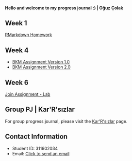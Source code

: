 #### Hello and welcome to my progress journal :) | Oğuz Çolak

## Week 1

[RMarkdown Homework](https://pjournal.github.io/mef03-oguzcolak/oguz-colak-rmarkdown-homework.html)

## Week 4

* [BKM Assignment Version 1.0](https://pjournal.github.io/mef03-oguzcolak/oguz-colak-bkm-assignment.html)
* [BKM Assignment Version 2.0](https://pjournal.github.io/mef03-oguzcolak/oguz-colak-bkm-assignment-2.html)

## Week 6

[Join Assignment - Lab](https://pjournal.github.io/mef03-oguzcolak/week6-lab-join-assignment.html)

## Group PJ | Kar'R'sızlar

For group progress journal, please visit the [Kar'R'sızlar](https://pjournal.github.io/mef03g-Kar-R-sizlar/) page.

## Contact Information

* Student ID: 311902034
* Email: [Click to send an email](mailto:colako@mef.edu.tr)
